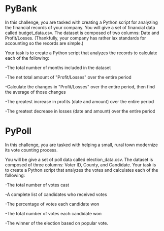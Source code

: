 # PyBank

In this challenge, you are tasked with creating a Python script for analyzing the financial records of your company. You will give a set of financial data called budget_data.csv. The dataset is composed of two columns: Date and Profit/Losses. (Thankfully, your company has rather lax standards for accounting so the records are simple.)

Your task is to create a Python script that analyzes the records to calculate each of the following:


-The total number of months included in the dataset


-The net total amount of "Profit/Losses" over the entire period


-Calculate the changes in "Profit/Losses" over the entire period, then find the average of those changes


-The greatest increase in profits (date and amount) over the entire period


-The greatest decrease in losses (date and amount) over the entire period



# PyPoll

In this challenge, you are tasked with helping a small, rural town modernize its vote counting process.

You will be give a set of poll data called election_data.csv. The dataset is composed of three columns: Voter ID, County, and Candidate. Your task is to create a Python script that analyzes the votes and calculates each of the following:


-The total number of votes cast


-A complete list of candidates who received votes


-The percentage of votes each candidate won


-The total number of votes each candidate won


-The winner of the election based on popular vote.
